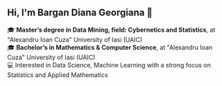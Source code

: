 ## Hi, I'm Bargan Diana Georgiana 👋

🎓 **Master’s degree in Data Mining, field: Cybernetics and Statistics**, at "Alexandru Ioan Cuza" University of Iasi (UAIC)  
🎓 **Bachelor’s in Mathematics & Computer Science**, at "Alexandru Ioan Cuza" University of Iasi (UAIC)  
💻 Interested in Data Science, Machine Learning with a strong focus on Statistics and Applied Mathematics  
